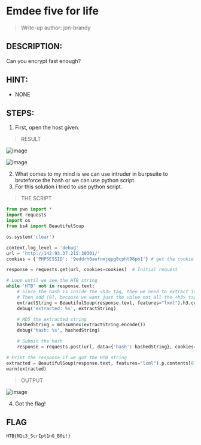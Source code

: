 # Emdee five for life
> Write-up author: jon-brandy
## DESCRIPTION:
Can you encrypt fast enough?
## HINT:
- NONE
## STEPS:
1. First, open the host given.

> RESULT

![image](https://user-images.githubusercontent.com/70703371/210124326-2147281e-b09a-494d-9d54-d8a3b1f58d67.png)


![image](https://user-images.githubusercontent.com/70703371/210124412-bcd6ca1e-e125-4007-9eb2-acb528ff111a.png)


2. What comes to my mind is we can use intruder in burpsuite to bruteforce the hash or we can use python script.
3. For this solution i tried to use python script.

> THE SCRIPT

```py
from pwn import *
import requests
import os
from bs4 import BeautifulSoup

os.system('clear')

context.log_level = 'debug'
url = 'http://142.93.37.215:30301/'
cookies = {'PHPSESSID': '9eddrh0aufnmjqpg8cpht98pb1'} # get the cookie value using burpsuite

response = requests.get(url, cookies=cookies)  # Initial request

# Loop until we see the HTB string
while 'HTB' not in response.text:
    # Since the hash is inside the <h3> tag, then we need to extract it using h3.contents
    # Then add [0], because we want just the value not all the <h3> tag
    extractString = BeautifulSoup(response.text, features="lxml").h3.contents[0]
    debug('extracted: %s', extractString)

    # MD5 the extracted string
    hashedString = md5sumhex(extractString.encode())
    debug('hash: %s', hashedString)

    # Submit the hash
    response = requests.post(url, data={'hash': hashedString}, cookies=cookies)

# Print the response if we got the HTB string
extracted = BeautifulSoup(response.text, features="lxml").p.contents[0]
warn(extracted)
```

> OUTPUT

![image](https://user-images.githubusercontent.com/70703371/210124609-9b07cfa5-a6dd-4a21-8164-ab8b56865b16.png)


4. Got the flag!

## FLAG

```
HTB{N1c3_ScrIpt1nG_B0i!}
```
